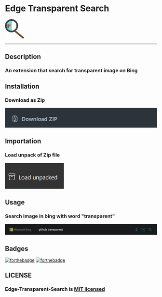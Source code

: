 # Edge Transparent Search

![Icon](image/icon.png)

----

## Description

### An extension that search for transparent image on Bing

## Installation

### Download as Zip

![Installation](screenshot/installation.png)

## Importation

### Load unpack of Zip file

![Importation](screenshot/importation.png)

## Usage

### Search image in bing with word "transparent"

![Usage](screenshot/usage.png)

## Badges

[![forthebadge](https://forthebadge.com/images/badges/made-with-javascript.svg)](https://forthebadge.com)
[![forthebadge](https://forthebadge.com/images/badges/uses-html.svg)](https://forthebadge.com)

## LICENSE

### Edge-Transparent-Search is [MIT licensed](LICENSE.txt)
